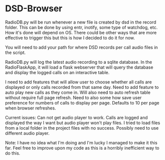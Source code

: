 # DSD-Browser

RadioDB.py will be run whenever a new file is created by dsd in the record folder. 
This can be done by using entr, inotify, some type of watchdog, etc. How it's done will depend on OS.
There could be other ways that are more effective to trigger this but this is how I decided to do it for now.

You will need to add your path for where DSD records per call audio files in the script.

RadioDB.py will log the latest audio recording to a sqlite database.
In the RadioFlaskApp, it will load a flask webserver that will query the database and display the logged calls on an interactive table.

I need to add features that will allow user to choose whether all calls are displayed or only calls recorded from that same day.
Need to add feature to auto play new calls as they come in. Will also need to auto refresh table without require full page refresh.
Need to also some how save user preference for numbers of calls to display per page. Defaults to 10 per page when browser refreshes.


Current issues:
Can not get audio player to work. Calls are logged and displayed the way I want but audio player won't play files.
I tried to load files from a local folder in the project files with no success. Possibly need to use different audio player.



Note: I have no idea what I'm doing and I'm lucky I managed to make it this far. Feel free to improve upon my code as this is a horribly inefficient way to do this. 
